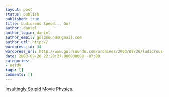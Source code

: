 ```yaml
---
layout: post
status: publish
published: true
title: Ludicrous Speed... Go!
author: daniel
author_login: daniel
author_email: goldsounds@gmail.com
author_url: http://
wordpress_id: 34
wordpress_url: http://www.goldsounds.com/archives/2003/08/26/ludicrous-speed-go/
date: 2003-08-26 22:20:27.000000000 -07:00
categories:
- nerdy
tags: []
comments: []
---
```

<a href="http://www.intuitor.com/moviephysics/">Insultingly Stupid Movie Physics</a>.
